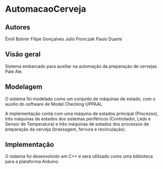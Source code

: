# AutomacaoCerveja

## Autores
Êmili Bohrer
Filipe Gonçalves
Julio Fronczak
Paulo Duarte

## Visão geral
Sistema embarcado para auxiliar na automação da preparação de cervejas Pale Ale.

## Modelagem
O sistema foi modelado como um conjunto de máquinas de estado, com o auxílio do software de Model Checking UPPAAL.

A implementação conta com uma máquina de estados principal (Processo), três máquinas de estados dos sistemas periféricos (Controlador, Leds e Sensor de Temperatura) e três máquinas de estados dos processos de preparação da cerveja (brassagem, fervura e recirculação).

## Implementação
O sistema foi desenvolvido em C++ e será utilizado como uma biblioteca para a plataforma Arduino.

